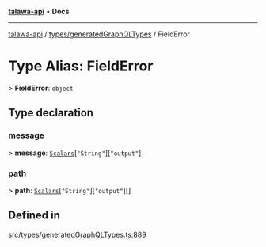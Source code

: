 [**talawa-api**](../../../README.md) • **Docs**

***

[talawa-api](../../../modules.md) / [types/generatedGraphQLTypes](../README.md) / FieldError

# Type Alias: FieldError

\> **FieldError**: `object`

## Type declaration

### message

\> **message**: [`Scalars`](Scalars.md)\[`"String"`\]\[`"output"`\]

### path

\> **path**: [`Scalars`](Scalars.md)\[`"String"`\]\[`"output"`\][]

## Defined in

[src/types/generatedGraphQLTypes.ts:889](https://github.com/PalisadoesFoundation/talawa-api/blob/7fc9f13527dc6ead651f268e58527dcc279b95bc/src/types/generatedGraphQLTypes.ts#L889)
